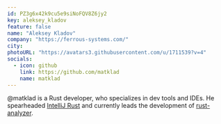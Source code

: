 ```yaml
---
id: PZ3g6x42k9cu5e9siNoFQV8Z6jy2
key: aleksey_kladov
feature: false
name: "Aleksey Kladov"
company: "https://ferrous-systems.com/"
city: 
photoURL: "https://avatars3.githubusercontent.com/u/1711539?v=4"
socials:
  - icon: github
    link: https://github.com/matklad
    name: matklad
---
```

@matklad is a Rust developer, who specializes in dev tools and IDEs. He spearheaded [IntelliJ Rust](https://intellij-rust.github.io/) and currently leads the development of [rust-analyzer](https://github.com/rust-analyzer/rust-analyzer).
